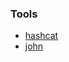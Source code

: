 ### Tools

- [hashcat](https://github.com/hashcat/hashcat)
- [john](https://github.com/openwall/john)



